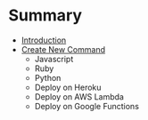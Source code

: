 # Summary

* [Introduction](README.md)
* [Create New Command](chapter1.md)
   * Javascript
   * Ruby
   * Python
   * Deploy on Heroku
   * Deploy on AWS Lambda
   * Deploy on Google Functions

